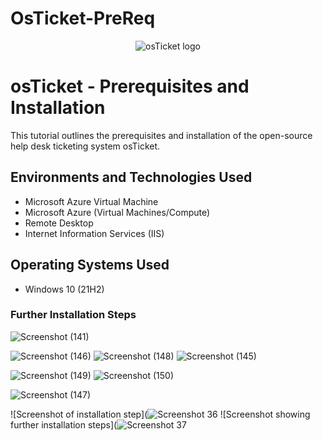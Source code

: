 # OsTicket-PreReq
<p align="center">
<img src="https://i.imgur.com/Clzj7Xs.png" alt="osTicket logo"/>
</p>
<h1>osTicket - Prerequisites and Installation</h1>
This tutorial outlines the prerequisites and installation of the open-source help desk ticketing system osTicket.<br />

## Environments and Technologies Used

- Microsoft Azure Virtual Machine
- Microsoft Azure (Virtual Machines/Compute)
- Remote Desktop
- Internet Information Services (IIS)

## Operating Systems Used

- Windows 10 (21H2)

### Further Installation Steps

![Screenshot (141)](https://github.com/user-attachments/assets/fc20f480-4001-4510-9988-11976fd0135c)

![Screenshot (146)](https://github.com/user-attachments/assets/ad9a961e-023f-40de-b45c-a143426c8e1b)
![Screenshot (148)](https://github.com/user-attachments/assets/f4604574-921b-4fd3-bb6a-4402cb7c9bb1)
![Screenshot (145)](https://github.com/user-attachments/assets/e078a137-5b46-482b-b3ff-6d9d1656a8f2)

![Screenshot (149)](https://github.com/user-attachments/assets/80685135-3361-42a1-aca2-75dfe9a9a684)
![Screenshot (150)](https://github.com/user-attachments/assets/0bf1a09c-4e54-487b-84b4-354c3c1cdff6)

![Screenshot (147)](https://github.com/user-attachments/assets/4dd38bf0-1cbb-408d-8fac-a262e31bbad7)

![Screenshot of installation step](![Screenshot 36](https://github.com/user-attachments/assets/b4de046f-adb7-436a-a420-2797dc573b6b)
![Screenshot showing further installation steps](![Screenshot 37](https://github.com/user-attachments/assets/c4a7090c-6985-426e-95dd-b218497e065b)



